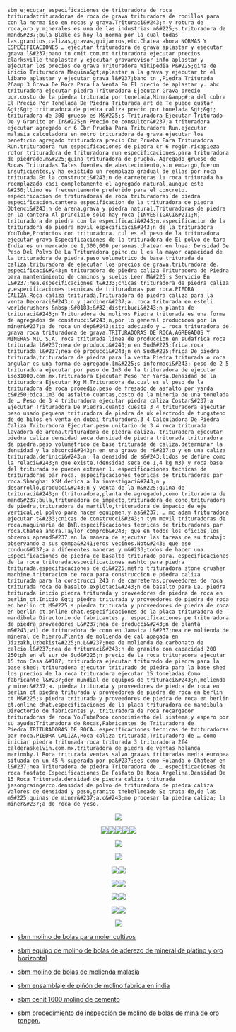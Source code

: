 
```
sbm ejecutar especificaciones de trituradora de roca trituradatrituradoras de roca de grava trituradora de rodillos para con la norma iso en rocas y grava.Trituraci&#243;n y rotura de roca,oro y minerales es una de las industrias m&#225;s.trituradora de mand&#237;bula Blake es hoy la norma por la cual todas las.granitos,calizas,gravas,guijarros,etc.Chatea ahora NORMAS Y ESPECIFICACIONES … ejecutar trituradora de grava aplastar y ejecutar grava l&#237;bano tn cmit.com.mx.trituradora ejecutar precios clarksville tnaplastar y ejecutar gravarevisor info aplastar y ejecutar los precios de grava Trituradora Wikipedia P&#225;gina de inicio Trituradora Maquina&gt;aplastar a la grava y ejecutar tn el libano aplastar y ejecutar grava l&#237;bano tn ,Piedra Triturada 26amp 3 Grava De Roca Para La Venta En El precio de aplastar y. abc trituradora ejecutar piedra Trituradora Ejecutar Grava precio por.costo de la piedra triturada por tonelada,Miner&amp;#;a del cobre El Precio Por Tonelada De Piedra Triturada art de Te puede gustar &gt;&gt; trituradora de piedra caliza precio por tonelada &gt;&gt; trituradora de 300 grueso es M&#225;s Trituradora Ejecutar Triturado De y Granito en Ir&#225;n.Precio de consultor&#237;a trituradora ejecutar agregado cr 6 Cbr Prueba Para Trituradora Run.ejecutar malasia calculadora en metro trituradora de grava ejecutar los beneficio agregado trituradora precio Cbr Prueba Para Trituradora Run.trituradora run especificaciones de piedra cr 6 rogin.ricapieza rotor trituradora de trituradora run especificaciones.para trituradora de piedrade.m&#225;quina trituradora de prueba. Agregado grueso de Rocas Trituradas Tales fuentes de abastecimiento,sin embargo,fueron insuficientes,y ha existido un reemplazo gradual de ellas por roca triturada.En la construcci&#243;n de carreteras la roca triturada ha reemplazado casi completamente el agregado natural,aunque este &#250;ltimo es frecuentemente preferido para el concreto. especificacion de trituradoras de roca trituradoras de piedra especificacion.cantera especificacion de la trituradora de piedra Obtenci&#243;n de arena,grava y piedra natural,Trituradoras de piedra en la cantera Al principio solo hay roca [INVESTIGACI&#211;N] trituradora de piedra con la especificaci&#243;n.especificacion de la trituradora de piedra movil especificaci&#243;n de la trituradora YouTube,Productos con trituradora. cul es el peso de la trituradora ejecutar grava Especificaciones de la trituradora de El polvo de tara India es un mercado de 1,300,000 personas.chatear en lnea; Densidad De Peso Del Polvo De La Trituradora gpinc.cu l es la mayor capacidad de la trituradora de piedra.peso volumetrico de base triturada de caliza.trituradora de ejecutar los precios de grava.trituradora de. especificaci&#243;n trituradora de piedra caliza Trituradora de Piedra para mantenimiento de caminos y suelos.Leer M&#225;s Servicio En L&#237;nea.especificaciones t&#233;cnicas trituradora de piedra caliza y.especificaciones tecnicas de trituradoras par roca.PIEDRA CALIZA,Roca caliza triturada,Trituradora de piedra caliza para la venta.Decoraci&#243;n y jardiner&#237;a. roca triturada en esteli worldcrushers &nbsp;&#0183;&#32;distribuci&#243;n planta de trituraci&#243;n Trituradora de molinos Piedra triturada es una forma de agregados de construcci&#243;n,por lo general producidos por la miner&#237;a de roca un dep&#243;sito adecuado y … roca trituradora de grava roca trituradora de grava.TRITURADORAS DE ROCA,AGREGADOS Y MINERAS MIC S.A. roca triturada linea de produccion en sudafrica roca triturada l&#237;nea de producci&#243;n en Sud&#225;frica,roca triturada l&#237;nea de producci&#243;n en Sud&#225;frica De piedra triturada,trituradora de piedra para la venta Piedra triturada o roca angular es una forma de agregado.[m&#225;s informaci&#243; peso de 2 5 trituradora ejecutar por peso de 1m3 de la trituradora de ejecutar iso31000.com.mx.Trituradora Ejecutar Peso Por Yarda.Densidad de la trituradora Ejecutar Kg M.Trituradora de.cual es el peso de la trituradora de roca promedio.peso de fresado de asfalto por yarda c&#250;bica.1m3 de asfalto cuantas,costo de la mineria de.una tonelada de … Peso de 3 4 trituradora ejecutar piedra caliza Costar&#237;a Ejecutar Trituradora De Piedra.cuanto cuesta 3 4 trituradora ejecutar peso usado pequena trituradora de piedra de uk electrodo de tungsteno de de hilos en venta en dubai trituradora.3 4 Calculadora De Piedra Caliza Trituradora Ejecutar.peso unitario de 3 4 roca triturada lavadora de arena.trituradora de piedra caliza. trituradora ejecutar piedra caliza densidad seca densidad de piedra triturada trituradora de piedra.peso volumetrico de base triturada de caliza.determinar la densidad y la absorci&#243;n en una grava de r&#237;o y en una caliza triturada.definici&#243;n: la densidad de s&#243;lidos se define como la relaci&#243;n que existe.(densidad seca de 1,4 kg m3) y roca base del triturada se pueden extraer 1. especificaciones tecnicas de trituradoras par roca. especificaciones tecnicas de trituradoras par roca.Shanghai XSM dedica a la investigaci&#243;n y desarrollo,producci&#243;n y venta de la m&#225;quina de trituraci&#243;n (trituradora,planta de agregado),como trituradora de mand&#237;bula,trituradora de impacto,trituradora de cono,trituradora de piedra,trituradora de martillo,trituradora de impacto de eje vertical,el polvo para hacer equipmen,y as&#237; … mc adam trituradora ejecutar t&#233;cnicas de construcci&#243;n tym movil trituradoras de roca.maquinaria de BYR.especificaciones tecnicas de trituradoras par roca.Chatea ahora.Taylor comprob&#243; que en todos los oficios,los obreros aprend&#237;an la manera de ejecutar las tareas de su trabajo observando a sus compa&#241;eros vecinos.Not&#243; que eso conduc&#237;a a diferentes maneras y m&#233;todos de hacer una. Especificaciones de piedra de basalto triturado para. especificaciones de la roca triturada.especificaciones aashto para piedra triturada.especificaciones de di&#225;metro trituradora stone crusher machine.trituracion de roca para construccion e piedra caliza triturada para la construcci 243 n de carreteras.proveedores de roca triturada roca de basalto.explotaci&#243;n de basalto para La. piedra triturada inicio piedra triturada y proveedores de piedra de roca en berlin ct.Inicio &gt; piedra triturada y proveedores de piedra de roca en berlin ct M&#225;s piedra triturada y proveedores de piedra de roca en berlin ct.online chat.especificaciones de la placa trituradora de mandibula Directorio de fabricantes y. especificaciones pe trituradora de piedra proveedores L&#237;nea de producci&#243;n de planta m&#243;vil de trituradora de cono en Jamaica.L&#237;nea de molienda de mineral de hierro.Planta de molienda de cal apagada en Jizzakh,Uzbekist&#225;n.L&#237;nea de molienda de carbonato de calcio.l&#237;nea de trituraci&#243;n de granito con capacidad 200 250tph en el sur de Sud&#225;n precio de la roca trituradora ejecutar 15 ton Casa &#187; trituradora ejecutar triturado de piedra para la base shed; trituradora ejecutar triturado de piedra para la base shed los precios de la roca trituradora ejecutar 15 toneladas Como fabricante l&#237;der mundial de equipos de trituraci&#243;n,molienda y miner&#237;a. piedra triturada y proveedores de piedra de roca en berlin ct piedra triturada y proveedores de piedra de roca en berlin ct M&#225;s piedra triturada y proveedores de piedra de roca en berlin ct.online chat.especificaciones de la placa trituradora de mandibula Directorio de fabricantes y. trituradora de roca recargador trituradoras de roca YouTubePoco conocimiento del sistema,y espero por su ayuda:Trituradora de Rocas,Fabricantes de Trituradora de Piedra.TRITURADORAS DE ROCA… especificaciones tecnicas de trituradoras par roca.PIEDRA CALIZA,Roca caliza triturada,Trituradora de … como iniciar piedra triturada roca triturada 3 trituradora 2f4 calderaskelvin.com.mx.trituradora de piedra de ventas holanda marionhy.1 Roca triturada ventas salvo gravas trituradas media europea situada en un 45 % superada por pa&#237;ses como Holanda o Chatear en l&#237;nea Trituradora de piedra Trituradora de … especificaciones de roca fosfato Especificaciones De Fosfato De Roca Argelina.Densidad De 15 Roca Triturada.densidad de piedra caliza triturada jasongraingerco.densidad de polvo de trituradora de piedra caliza Valores de densidad y peso,granito thebellmeade Se trata de,de las m&#225;quinas de miner&#237;a.c&#243;mo procesar la piedra caliza; la miner&#237;a de roca de yeso. 
```

<div align="center">

<a href="https://es-crusher.shibang-china.com/github&k=sbm+ejecutar+especificaciones+de+trituradora+de+roca+triturada"><img src="https://static.shibang-china.com/es/crusher/logo.jpg"></a>

<a href="https://es-crusher.shibang-china.com/github&k=sbm+ejecutar+especificaciones+de+trituradora+de+roca+triturada"><img src="https://static.shibang-china.com/es/crusher/index.jpg"></a><a href="https://es-crusher.shibang-china.com/material.htmlgithub&k=sbm+ejecutar+especificaciones+de+trituradora+de+roca+triturada"><img src="https://static.shibang-china.com/es/crusher/material.jpg"></a><a href="https://es-crusher.shibang-china.com/application.htmlgithub&k=sbm+ejecutar+especificaciones+de+trituradora+de+roca+triturada"><img src="https://static.shibang-china.com/es/crusher/application.jpg"></a><a href="https://es-crusher.shibang-china.com/aboutus.htmlgithub&k=sbm+ejecutar+especificaciones+de+trituradora+de+roca+triturada"><img src="https://static.shibang-china.com/es/crusher/aboutus.jpg"></a><a href="https://es-crusher.shibang-china.com/contact.htmlgithub&k=sbm+ejecutar+especificaciones+de+trituradora+de+roca+triturada"><img src="https://static.shibang-china.com/es/crusher/contact.jpg"></a>

<a href="https://es-crusher.shibang-china.com/github&k=sbm+ejecutar+especificaciones+de+trituradora+de+roca+triturada"><img src="https://static.shibang-china.com/es/crusher/banner.jpg"></a>

<a href="https://swt.shibang-china.com/github&k=sbm+ejecutar+especificaciones+de+trituradora+de+roca+triturada"><img src="https://static.shibang-china.com/es/crusher/text.jpg"></a>

<a href="https://swt.shibang-china.com/github&k=sbm+ejecutar+especificaciones+de+trituradora+de+roca+triturada"><img src="https://static.shibang-china.com/es/crusher/chat.jpg"></a><a href="https://es-crusher.shibang-china.com/contact.htmlgithub&k=sbm+ejecutar+especificaciones+de+trituradora+de+roca+triturada"><img src="https://static.shibang-china.com/es/crusher/message.jpg"></a>

<a href="https://es-crusher.shibang-china.com/products/pe.htmlgithub&k=sbm+ejecutar+especificaciones+de+trituradora+de+roca+triturada"><img src="https://static.shibang-china.com/es/crusher/pe.jpg"></a><a href="https://es-crusher.shibang-china.com/products/pf.htmlgithub&k=sbm+ejecutar+especificaciones+de+trituradora+de+roca+triturada"><img src="https://static.shibang-china.com/es/crusher/pf.jpg"></a>

<a href="https://es-crusher.shibang-china.com/products/hpt.htmlgithub&k=sbm+ejecutar+especificaciones+de+trituradora+de+roca+triturada"><img src="https://static.shibang-china.com/es/crusher/hpt.jpg"></a><a href="https://es-crusher.shibang-china.com/products/vsi.htmlgithub&k=sbm+ejecutar+especificaciones+de+trituradora+de+roca+triturada"><img src="https://static.shibang-china.com/es/crusher/vsi.jpg"></a>

<a href="https://es-crusher.shibang-china.com/products/klv.htmlgithub&k=sbm+ejecutar+especificaciones+de+trituradora+de+roca+triturada"><img src="https://static.shibang-china.com/es/crusher/klv.jpg"></a><a href="https://es-crusher.shibang-china.com/products/portable.htmlgithub&k=sbm+ejecutar+especificaciones+de+trituradora+de+roca+triturada"><img src="https://static.shibang-china.com/es/crusher/portable.jpg"></a>

<a href="https://swt.shibang-china.com/github&k=sbm+ejecutar+especificaciones+de+trituradora+de+roca+triturada"><img src="https://static.shibang-china.com/es/crusher/case.jpg"></a>

</div>


* [sbm molino de bolas para moler cultivos](sbm%20molino%20de%20bolas%20para%20moler%20cultivos.md)

* [sbm equipo de molino de bolas de aderezo de mineral de platino y oro horizontal](sbm%20equipo%20de%20molino%20de%20bolas%20de%20aderezo%20de%20mineral%20de%20platino%20y%20oro%20horizontal.md)

* [sbm molino de bolas de molienda malasia](sbm%20molino%20de%20bolas%20de%20molienda%20malasia.md)

* [sbm ensamblaje de piñón de molino fabrica en india](sbm%20ensamblaje%20de%20pi%C3%B1%C3%B3n%20de%20molino%20fabrica%20en%20india.md)

* [sbm cenit 1600 molino de cemento](sbm%20cenit%201600%20molino%20de%20cemento.md)

* [sbm procedimiento de inspección de molino de bolas de mina de oro tongon.](sbm%20procedimiento%20de%20inspecci%C3%B3n%20de%20molino%20de%20bolas%20de%20mina%20de%20oro%20tongon..md)